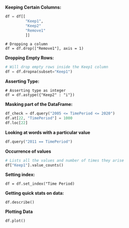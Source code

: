 
**Keeping Certain Columns:**
```python
df = df[[
		 "Keep1", 
		 "Keep2"
		 "Remove1"
		 ]]
```

```run-python
# Dropping a column
df = df.drop(["Remove1"], axis = 1)
```


**Dropping Empty Rows:**
```python
# Will drop empty rows inside the Keep1 column
df = df.dropna(subset="Keep1")
```

**Asserting Type:**
```run-python
# Asserting type as integer
df = df.astype({"Keep2" : "i"})
```

**Masking part of the DataFrame:**
```python
df_check = df.query("2005 <= TimePeriod <= 2020")
df.at[22, "TimePeriod"] = 1000
df.loc[22]
```

**Looking at words with a particular value**
```python
df.query("2011 == TimePeriod")
```

**Occurrence of values**
```python
# Lists all the values and number of times they arise
df["Keep1"].value_counts()
```


**Setting index:**
```run-python
df = df.set_index("Time Period)
```

**Getting quick stats on data:**
```run-python
df.describe()
```

**Plotting Data**
```run-python
df.plot()
```

